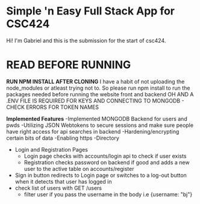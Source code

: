 # Simple 'n Easy Full Stack App for CSC424

Hi! I'm Gabriel and this is the submission for the start of csc424.


# READ BEFORE RUNNING

**RUN NPM INSTALL AFTER CLONING**
I have a habit of not uploading the node_modules or atleast trying not to. So please run npm install to run the packages needed before running the website front and backend
OH AND A .ENV FILE IS REQUIRED FOR KEYS AND CONNECTING TO MONGODB - CHECK ERRORS FOR TOKEN NAMES

**Implemented Features**
-Implemented MONGODB Backend for users and pwds
-Utilizing JSON Webtokens to secure sessions and make sure people have right access for api searches in backend
-Hardening/encrypting certain bits of data
-Enabling https
-Directory

 - Login and Registration Pages
	 - Login page checks with accounts/login api to check if user exists
	 - Registration checks password on backend if good and adds a new user to the active table on accounts/register
 - Sign in button redirects to Login page or switches to a log-out button when it detects that user has logged in
 - check list of users with GET /users
	 - filter user if you pass the username in the body i.e {username: "bj"}

